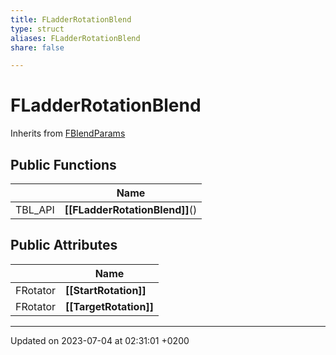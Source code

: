 ```yaml
---
title: FLadderRotationBlend
type: struct
aliases: FLadderRotationBlend
share: false

---
```


# FLadderRotationBlend





Inherits from [FBlendParams](/docs/SDK/Source/Classes/structFBlendParams.md)

## Public Functions

|                | Name           |
| -------------- | -------------- |
| TBL_API | **[[FLadderRotationBlend]]**() |

## Public Attributes

|                | Name           |
| -------------- | -------------- |
| FRotator | **[[StartRotation]]**  |
| FRotator | **[[TargetRotation]]**  |

-------------------------------

Updated on 2023-07-04 at 02:31:01 +0200